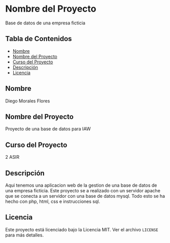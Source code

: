 # Nombre del Proyecto
Base de datos de una empresa ficticia

## Tabla de Contenidos
- [Nombre](#nombre)
- [Nombre del Proyecto](#nombre-del-proyecto)
- [Curso del Proyecto](#curso-del-proyecto)
- [Descripción](#descripción)
- [Licencia](#licencia)

## Nombre
Diego Morales Flores

## Nombre del Proyecto
Proyecto de una base de datos para IAW

## Curso del Proyecto
2 ASIR

## Descripción
Aqui tenemos una aplicacion web de la gestion de una base de datos de una empresa ficticia. 
Este proyecto se a realizado con un servidor apache que se conecta a un servidor con una base de datos mysql.
Todo esto se ha hecho con php, html, css e instrucciones sql.

## Licencia

Este proyecto está licenciado bajo la Licencia MIT. Ver el archivo `LICENSE` para más detalles.
